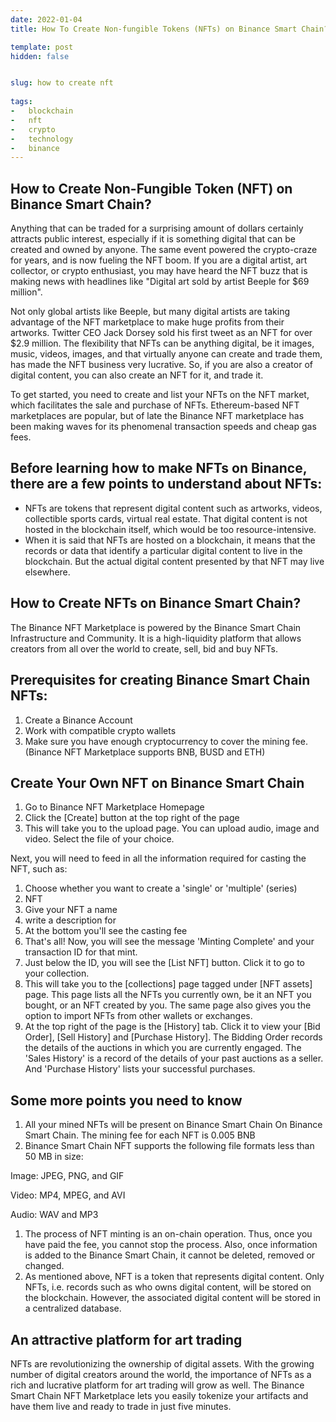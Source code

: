 ```yaml
---
date: 2022-01-04
title: How To Create Non-fungible Tokens (NFTs) on Binance Smart Chain?

template: post
hidden: false


slug: how to create nft
  
tags:
-   blockchain
-   nft
-   crypto
-   technology
-   binance
---
```

<!-- more -->


<!-- more -->


## How to Create Non-Fungible Token (NFT) on Binance Smart Chain?

Anything that can be traded for a surprising amount of dollars certainly attracts public interest, especially if it is something digital that can be created and owned by anyone. The same event powered the crypto-craze for years, and is now fueling the NFT boom. If you are a digital artist, art collector, or crypto enthusiast, you may have heard the NFT buzz that is making news with headlines like &quot;Digital art sold by artist Beeple for $69 million&quot;.

Not only global artists like Beeple, but many digital artists are taking advantage of the NFT marketplace to make huge profits from their artworks. Twitter CEO Jack Dorsey sold his first tweet as an NFT for over $2.9 million. The flexibility that NFTs can be anything digital, be it images, music, videos, images, and that virtually anyone can create and trade them, has made the NFT business very lucrative. So, if you are also a creator of digital content, you can also create an NFT for it, and trade it. 

To get started, you need to create and list your NFTs on the NFT market, which facilitates the sale and purchase of NFTs. Ethereum-based NFT marketplaces are popular, but of late the Binance NFT marketplace has been making waves for its phenomenal transaction speeds and cheap gas fees.

## Before learning how to make NFTs on Binance, there are a few points to understand about NFTs:

- NFTs are tokens that represent digital content such as artworks, videos, collectible sports cards, virtual real estate. That digital content is not hosted in the blockchain itself, which would be too resource-intensive.
- When it is said that NFTs are hosted on a blockchain, it means that the records or data that identify a particular digital content to live in the blockchain. But the actual digital content presented by that NFT may live elsewhere.

## How to Create NFTs on Binance Smart Chain?

The Binance NFT Marketplace is powered by the Binance Smart Chain Infrastructure and Community. It is a high-liquidity platform that allows creators from all over the world to create, sell, bid and buy NFTs.

## Prerequisites for creating Binance Smart Chain NFTs:

1. Create a Binance Account
2. Work with compatible crypto wallets
3. Make sure you have enough cryptocurrency to cover the mining fee. (Binance NFT Marketplace supports BNB, BUSD and ETH)

## Create Your Own NFT on Binance Smart Chain

1. Go to Binance NFT Marketplace Homepage
2. Click the [Create] button at the top right of the page
3. This will take you to the upload page. You can upload audio, image and video. Select the file of your choice.

Next, you will need to feed in all the information required for casting the NFT, such as:

1. Choose whether you want to create a 'single' or 'multiple' (series)
2. NFT
3. Give your NFT a name
4. write a description for
5. At the bottom you'll see the casting fee
6. That's all! Now, you will see the message 'Minting Complete' and your transaction ID for that mint.
7. Just below the ID, you will see the [List NFT] button. Click it to go to your collection.
8. This will take you to the [collections] page tagged under [NFT assets] page. This page lists all the NFTs you currently own, be it an NFT you bought, or an NFT created by you. The same page also gives you the option to import NFTs from other wallets or exchanges.
9. At the top right of the page is the [History] tab. Click it to view your [Bid Order], [Sell History] and [Purchase History]. The Bidding Order records the details of the auctions in which you are currently engaged. The 'Sales History' is a record of the details of your past auctions as a seller. And 'Purchase History' lists your successful purchases.

## Some more points you need to know

1. All your mined NFTs will be present on Binance Smart Chain On Binance Smart Chain. The mining fee for each NFT is 0.005 BNB
2. Binance Smart Chain NFT supports the following file formats less than 50 MB in size:

Image: JPEG, PNG, and GIF

Video: MP4, MPEG, and AVI

Audio: WAV and MP3

1. The process of NFT minting is an on-chain operation. Thus, once you have paid the fee, you cannot stop the process. Also, once information is added to the Binance Smart Chain, it cannot be deleted, removed or changed.
2. As mentioned above, NFT is a token that represents digital content. Only NFTs, i.e. records such as who owns digital content, will be stored on the blockchain. However, the associated digital content will be stored in a centralized database.

## An attractive platform for art trading

NFTs are revolutionizing the ownership of digital assets. With the growing number of digital creators around the world, the importance of NFTs as a rich and lucrative platform for art trading will grow as well. The Binance Smart Chain NFT Marketplace lets you easily tokenize your artifacts and have them live and ready to trade in just five minutes.
